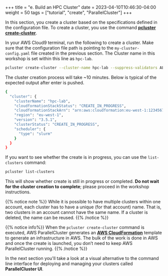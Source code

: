 +++
title = "e. Build an HPC Cluster"
date = 2023-04-10T10:46:30-04:00
weight = 50
tags = ["tutorial", "create", "ParallelCluster"]
+++

In this section, you create a cluster based on the specifications defined in the configuration file. To create a cluster, you use the command **[pcluster create-cluster](https://docs.aws.amazon.com/parallelcluster/latest/ug/pcluster.create-cluster-v3.html)**.

In your AWS Cloud9 terminal, run the following to create a cluster. Make sure that the configuration file path is pointing to the `my-cluster-config.yaml` file created in the previous section. The Cluster name in this workshop is set within this line as `hpc-lab`.

```bash
pcluster create-cluster --cluster-name hpc-lab --suppress-validators ALL --cluster-configuration my-cluster-config.yaml
```

The cluster creation process will take ~10 minutes. Below is typical of the expected output after enter is pushed.

```bash
{
  "cluster": {
    "clusterName": "hpc-lab",
    "cloudformationStackStatus": "CREATE_IN_PROGRESS",
    "cloudformationStackArn": "arn:aws:cloudformation:eu-west-1:123456789:stack/hpc-lab/e47e8d00-e5df-11ed-b0eb-0604f1a65783",
    "region": "eu-west-1",
    "version": "3.5.1",
    "clusterStatus": "CREATE_IN_PROGRESS",
    "scheduler": {
      "type": "slurm"
    }
  }
}
```

If you want to see whether the create is in progress, you can use the `list-clusters` command:

```bash
pcluster list-clusters
```

This will show whether create is still in progress or completed. **Do not wait for the cluster creation to complete**; please proceed in the workshop instructions.

{{% notice note %}}
While it is possible to have multiple clusters within one account, each cluster has to have a unique (for that account) name. That is, two clusters in an account cannot have the same name. If a cluster is deleted, the name can be reused.
{{% /notice %}}

{{% notice info%}}
When the `pcluster create-cluster` command is executed, AWS ParallelCluster generates an **[AWS CloudFormation](https://aws.amazon.com/cloudformation/)** template to generate an infrastructure in AWS. The bulk of the work is done in AWS and once the create is launched, you don’t need to keep AWS ParallelCluster running.
{{% /notice %}}

In the next section you'll take a look at a visual alternative to the command line interface for deploying and managing your clusters called **ParallelCluster UI**.